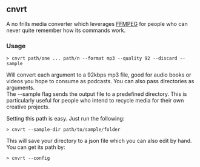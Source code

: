 cnvrt
---
  

A no frills media converter which leverages [FFMPEG]() for people who can never quite remember how its commands work.  

### Usage
```shell
> cnvrt path/one ... path/n --format mp3 --quality 92 --discard --sample
```
Will convert each argument to a 92kbps mp3 file, good for audio books or videos you hope to consume as podcasts. You can also pass directories as arguments.  
The --sample flag sends the output file to a predefined directory. This is particularly useful for people who intend to recycle media for their own creative projects.  
  
Setting this path is easy. Just run the following:  
```shell
> cnvrt --sample-dir path/to/sample/folder
```
This will save your directory to a json file which you can also edit by hand. You can get its path by:
```shell
> cnvrt --config
```
